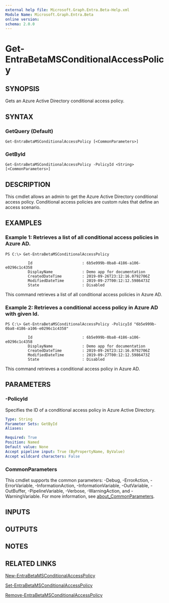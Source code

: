 ```yaml
---
external help file: Microsoft.Graph.Entra.Beta-Help.xml
Module Name: Microsoft.Graph.Entra.Beta
online version:
schema: 2.0.0
---
```


# Get-EntraBetaMSConditionalAccessPolicy

## SYNOPSIS
Gets an Azure Active Directory conditional access policy.

## SYNTAX

### GetQuery (Default)
```
Get-EntraBetaMSConditionalAccessPolicy [<CommonParameters>]
```

### GetById
```
Get-EntraBetaMSConditionalAccessPolicy -PolicyId <String> [<CommonParameters>]
```

## DESCRIPTION
This cmdlet allows an admin to get the Azure Active Directory conditional access policy.
Conditional access policies are custom rules that define an access scenario.

## EXAMPLES

### Example 1: Retrieves a list of all conditional access policies in Azure AD.
```
PS C:\> Get-EntraBetaMSConditionalAccessPolicy

          Id                      : 6b5e999b-0ba8-4186-a106-e0296c1c4358
          DisplayName             : Demo app for documentation
          CreatedDateTime         : 2019-09-26T23:12:16.0792706Z
          ModifiedDateTime        : 2019-09-27T00:12:12.5986473Z
          State                   : Disabled
```

This command retrieves a list of all conditional access policies in Azure AD.

### Example 2: Retrieves a conditional access policy in Azure AD with given Id.
```
PS C:\> Get-EntraBetaMSConditionalAccessPolicy -PolicyId "6b5e999b-0ba8-4186-a106-e0296c1c4358"

          Id                      : 6b5e999b-0ba8-4186-a106-e0296c1c4358
          DisplayName             : Demo app for documentation
          CreatedDateTime         : 2019-09-26T23:12:16.0792706Z
          ModifiedDateTime        : 2019-09-27T00:12:12.5986473Z
          State                   : Disabled
```

This command retrieves a conditional access policy in Azure AD.

## PARAMETERS

### -PolicyId
Specifies the ID of a conditional access policy in Azure Active Directory.

```yaml
Type: String
Parameter Sets: GetById
Aliases:

Required: True
Position: Named
Default value: None
Accept pipeline input: True (ByPropertyName, ByValue)
Accept wildcard characters: False
```

### CommonParameters
This cmdlet supports the common parameters: -Debug, -ErrorAction, -ErrorVariable, -InformationAction, -InformationVariable, -OutVariable, -OutBuffer, -PipelineVariable, -Verbose, -WarningAction, and -WarningVariable. For more information, see [about_CommonParameters](https://go.microsoft.com/fwlink/?LinkID=113216).

## INPUTS

## OUTPUTS

## NOTES
## RELATED LINKS

[New-EntraBetaMSConditionalAccessPolicy]()

[Set-EntraBetaMSConditionalAccessPolicy]()

[Remove-EntraBetaMSConditionalAccessPolicy]()

